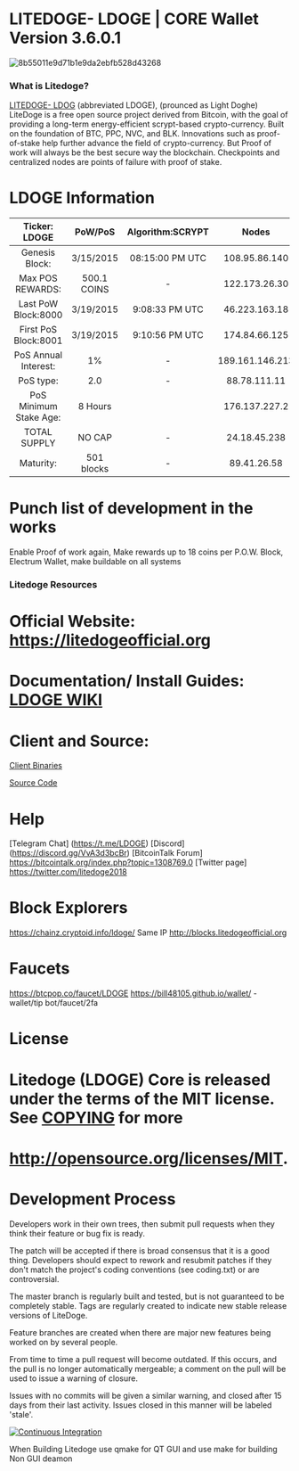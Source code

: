 # LITEDOGE- LDOGE | CORE Wallet Version 3.6.0.1 
![8b55011e9d71b1e9da2ebfb528d43268](https://github.com/ldoge/LDOGE/blob/master/src/qt/res/icons/litedogecoin-128.png) 
### What is Litedoge?
[LITEDOGE- LDOG](https://litedogeofficial.org) (abbreviated LDOGE), (prounced as Light Doghe) LiteDoge is a free open source project derived from Bitcoin, with
the goal of providing a long-term energy-efficient scrypt-based crypto-currency.
Built on the foundation of BTC, PPC, NVC, and BLK. Innovations such as proof-of-stake help further advance the field of crypto-currency. But Proof of work will always be the best secure way the blockchain. Checkpoints and centralized nodes are points of failure with proof of stake.

LDOGE Information
====================
 Ticker: LDOGE          | PoW/PoS         | Algorithm:SCRYPT    |     Nodes         |     Ports
:----------------------:|:---------------:|:----------------:|:-----------------:|:-------------:
 Genesis Block:         | 3/15/2015       | 08:15:00 PM UTC  |  108.95.86.140    |     MAINNET 
 Max POS REWARDS:       | 500.1 COINS     | -                |  122.173.26.30    |     PORT 17014
 Last PoW Block:8000    | 3/19/2015       |  9:08:33 PM UTC  |  46.223.163.18    |     RCP  17015
 First PoS Block:8001   | 3/19/2015       | 9:10:56  PM UTC  |  174.84.66.125    |-    
 PoS Annual Interest:   | 1%              | -                |  189.161.146.213  |     TESTNET
 PoS type:              | 2.0             | -                |  88.78.111.11     |     PORT
 PoS Minimum Stake Age: | 8 Hours         |                  |  176.137.227.2    |     RCP
 TOTAL SUPPLY           | NO CAP          | -                |  24.18.45.238     |-
 Maturity:              |501 blocks       | -                |  89.41.26.58      | - 

        
# Punch list of development in the works 

Enable Proof of work again, Make rewards up to 18 coins per P.O.W. Block, Electrum Wallet, make buildable on all systems

### Litedoge Resources

# Official Website: https://litedogeofficial.org

# Documentation/ Install Guides: [LDOGE WIKI](https://github.com/ldoge/LDOGE/wiki)

# Client and Source:
[Client Binaries](https://github.com/vashshawn/ldoge/releases)

[Source Code](https://github.com/vashshawn/ldoge)

# Help
[Telegram Chat] (https://t.me/LDOGE)
[Discord] (https://discord.gg/VvA3d3bcBr)
[BitcoinTalk Forum] https://bitcointalk.org/index.php?topic=1308769.0
[Twitter page] https://twitter.com/litedoge2018

# Block Explorers
https://chainz.cryptoid.info/ldoge/
Same IP http://blocks.litedogeofficial.org


# Faucets 
https://btcpop.co/faucet/LDOGE
https://bill48105.github.io/wallet/ -wallet/tip bot/faucet/2fa

# License
# Litedoge (LDOGE) Core is released under the terms of the MIT license. See [COPYING](COPYING) for more
# http://opensource.org/licenses/MIT.

# Development Process 

Developers work in their own trees, then submit pull requests when they think their feature or bug fix is ready.

The patch will be accepted if there is broad consensus that it is a good thing. Developers should expect to rework and resubmit patches if they don't match the project's coding conventions (see coding.txt) or are controversial.

The master branch is regularly built and tested, but is not guaranteed to be completely stable. Tags are regularly created to indicate new stable release versions of LiteDoge.

Feature branches are created when there are major new features being worked on by several people.

From time to time a pull request will become outdated. If this occurs, and the pull is no longer automatically mergeable; a comment on the pull will be used to issue a warning of closure. 

Issues with no commits will be given a similar warning, and closed after 15 days from their last activity. Issues closed in this manner will be labeled 'stale'.


[![Continuous Integration](https://github.com/barrystyle/litedoge/actions/workflows/build.yml/badge.svg?branch=master)](https://github.com/barrystyle/litedoge/workflows/build.yml)

When Building Litedoge use qmake for QT GUI and use make for building Non GUI deamon 
